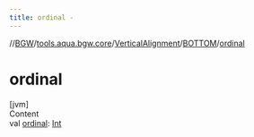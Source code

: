 ```yaml
---
title: ordinal -
---
```

//[BGW](../../../../index.md)/[tools.aqua.bgw.core](../../index.md)/[VerticalAlignment](../index.md)/[BOTTOM](index.md)/[ordinal](ordinal.md)



# ordinal  
[jvm]  
Content  
val [ordinal](ordinal.md): [Int](https://kotlinlang.org/api/latest/jvm/stdlib/kotlin/-int/index.html)  



